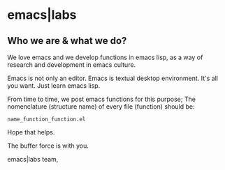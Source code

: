 # emacs|labs

## Who we are & what we do?

We love emacs and we develop functions in emacs lisp, 
as a way of research and development in emacs culture.

Emacs is not only an editor. Emacs is textual desktop
environment. It's all you want. Just learn emacs lisp.

From time to time, we post emacs functions for this purpose;
The nomenclature (structure name) of every file (function) should be:

	name_function_function.el

Hope that helps.
 
The buffer force is with you.

emacs|labs team,


